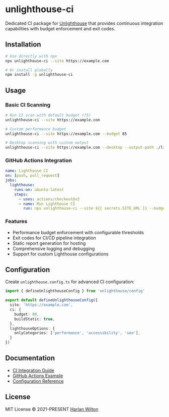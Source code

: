 # unlighthouse-ci

Dedicated CI package for [Unlighthouse](https://github.com/harlan-zw/unlighthouse) that provides continuous integration capabilities with budget enforcement and exit codes.

## Installation

```bash
# Use directly with npx
npx unlighthouse-ci --site https://example.com

# Or install globally
npm install -g unlighthouse-ci
```

## Usage

### Basic CI Scanning

```bash
# Run CI scan with default budget (75)
unlighthouse-ci --site https://example.com

# Custom performance budget
unlighthouse-ci --site https://example.com --budget 85

# Desktop scanning with custom output
unlighthouse-ci --site https://example.com --desktop --output-path ./lighthouse-reports
```

### GitHub Actions Integration

```yaml
name: Lighthouse CI
on: [push, pull_request]
jobs:
  lighthouse:
    runs-on: ubuntu-latest
    steps:
      - uses: actions/checkout@v2
      - name: Run Lighthouse CI
        run: npx unlighthouse-ci --site ${{ secrets.SITE_URL }} --budget 80
```

### Features

- Performance budget enforcement with configurable thresholds
- Exit codes for CI/CD pipeline integration
- Static report generation for hosting
- Comprehensive logging and debugging
- Support for custom Lighthouse configurations

## Configuration

Create `unlighthouse.config.ts` for advanced CI configuration:

```ts
import { defineUnlighthouseConfig } from 'unlighthouse/config'

export default defineUnlighthouseConfig({
  site: 'https://example.com',
  ci: {
    budget: 80,
    buildStatic: true,
  },
  lighthouseOptions: {
    onlyCategories: ['performance', 'accessibility', 'seo'],
  }
})
```

## Documentation

- [CI Integration Guide](https://unlighthouse.dev/integrations/ci.html)
- [GitHub Actions Example](https://unlighthouse.dev/integrations/ci.html#github-actions)
- [Configuration Reference](https://unlighthouse.dev/guide/config.html)

## License

MIT License © 2021-PRESENT [Harlan Wilton](https://github.com/harlan-zw)
